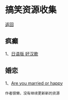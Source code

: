 # 搞笑资源收集

[返回](README.md)

## 疯癫

1、[日语版 好汉歌](https://www.youtube.com/watch?v=hTOaLpZC71A&t=61s)



## 婚恋

1、[Are you married or happy](https://www.youtube.com/watch?v=dZ9yqz7CNCQ)

`作者很懒，没有继续更新新的资源`
